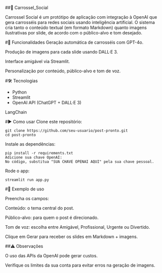 ##📱 Carrossel_Social

Carrossel Social é um protótipo de aplicação com integração à OpenAI que gera carrosséis para redes sociais usando inteligência artificial. O sistema cria tanto o conteúdo textual (em formato Markdown) quanto imagens ilustrativas por slide, de acordo com o público-alvo e tom desejado.

#🚀 Funcionalidades
Geração automática de carrosséis com GPT-4o.

Produção de imagens para cada slide usando DALL·E 3.

Interface amigável via Streamlit.

Personalização por conteúdo, público-alvo e tom de voz.

#🛠️ Tecnologias

- Python
- Streamlit
- OpenAI API (ChatGPT + DALL·E 3)

LangChain

#▶️ Como usar
Clone este repositório:

```
git clone https://github.com/seu-usuario/post-pronto.git
cd post-pronto
```

Instale as dependências:

```
pip install -r requirements.txt
Adicione sua chave OpenAI:
No código, substitua "SUA CHAVE OPENAI AQUI" pela sua chave pessoal.
```

Rode o app:

```
streamlit run app.py
```

#🧪 Exemplo de uso

Preencha os campos:

Conteúdo: o tema central do post.

Público-alvo: para quem o post é direcionado.

Tom de voz: escolha entre Amigável, Profissional, Urgente ou Divertido.

Clique em Gerar para receber os slides em Markdown + imagens.

##⚠️ Observações

O uso das APIs da OpenAI pode gerar custos.

Verifique os limites da sua conta para evitar erros na geração de imagens.
